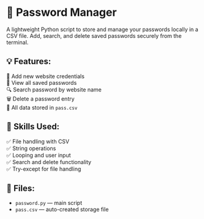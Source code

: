 # 🔐 Password Manager

A lightweight Python script to store and manage your passwords locally in a CSV file. Add, search, and delete saved passwords securely from the terminal.

## 💡 Features:

🔑 Add new website credentials  
📂 View all saved passwords  
🔍 Search password by website name  
🗑️ Delete a password entry  
📁 All data stored in `pass.csv`

## 🚀 Skills Used:

✅ File handling with CSV  
✅ String operations  
✅ Looping and user input  
✅ Search and delete functionality  
✅ Try-except for file handling

## 📂 Files:

- `password.py` — main script  
- `pass.csv` — auto-created storage file
